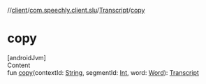 //[client](../../index.md)/[com.speechly.client.slu](../index.md)/[Transcript](index.md)/[copy](copy.md)



# copy  
[androidJvm]  
Content  
fun [copy](copy.md)(contextId: [String](https://kotlinlang.org/api/latest/jvm/stdlib/kotlin/-string/index.html), segmentId: [Int](https://kotlinlang.org/api/latest/jvm/stdlib/kotlin/-int/index.html), word: [Word](../-word/index.md)): [Transcript](index.md)  



